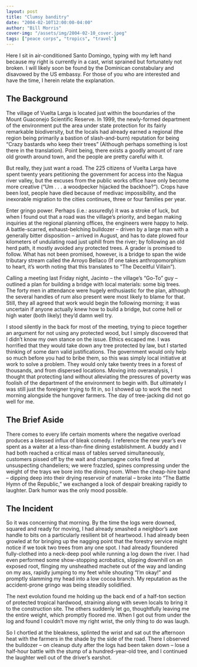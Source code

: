 ```yaml
---
layout: post
title: "Clumsy banditry"
date: "2004-02-10T12:00:00-04:00"
author: "Bill Morris"
cover-img: "/assets/img/2004-02-10_cover.jpeg"
tags: ["peace corps", "tropics", "travel"]
---
```


Here I sit in air-conditioned Santo Domingo, typing with my left hand because my right is currently in a cast, wrist sprained but fortunately not broken. I will likely soon be found by the Dominican constabulary and disavowed by the US embassy. For those of you who are interested and have the time, I herein relate the explanation.

## The Background

The village of Vuelta Larga is located just within the boundaries of the Mount Guaconejo Scientific Reserve. In 1999, the newly-formed department of the environment put the area under state protection for its fairly remarkable biodiversity, but the locals had already earned a regional (the region being primarily a bastion of slash-and-burn) reputation for being “Crazy bastards who keep their trees” (Although perhaps something is lost there in the translation). Point being, there exists a goodly amount of rare old growth around town, and the people are pretty careful with it. 

But really, they just want a road. The 225 citizens of Vuelta Larga have spent twenty years petitioning the government for access into the Nagua river valley, but the excuses from the public works office have only become more creative (“Um . . . a woodpecker hijacked the backhoe?”). Crops have been lost, people have died because of medivac impossibility, and the inexorable migration to the cities continues, three or four families per year. 

Enter gringo power. Perhaps (i.e.: assuredly) it was a stroke of luck, but when I found out that a road was the village’s priority, and began making inquiries at the regional planning offices, the engineers were happy to help. A battle-scarred, exhaust-belching bulldozer – driven by a large man with a generally bitter disposition – arrived in August, and has to date plowed four kilometers of undulating road just uphill from the river; by following an old herd path, it mostly avoided any protected trees. A grader is promised to follow. What has not been promised, however, is a bridge to span the wide tributary stream called the Arroyo Bellaco (If one takes anthropomorphism to heart, it’s worth noting that this translates to “The Deceitful Villain”). 

Calling a meeting last Friday night, Jacinto – the village’s “Go-To” guy – outlined a plan for building a bridge with local materials: some big trees. The forty men in attendance were hugely enthusiastic for the plan, although the several handles of rum also present were most likely to blame for that. Still, they all agreed that work would begin the following morning; it was uncertain if anyone actually knew how to build a bridge, but come hell or high water (both likely) they’d damn well try. 

I stood silently in the back for most of the meeting, trying to piece together an argument for not using any protected wood, but I simply discovered that I didn’t know my own stance on the issue. Ethics escaped me. I was horrified that they would take down any tree protected by law, but I started thinking of some darn valid justifications. The government would only help so much before you had to bribe them, so this was simply local initiative at work to solve a problem. They would only take twenty trees in a forest of thousands, and from dispersed locations. Moving into overanalysis, I thought that protecting land without alleviating the pressures of poverty was foolish of the department of the environment to begin with. But ultimately I was still just the foreigner trying to fit in, so I showed up to work the next morning alongside the hungover farmers.
The day of tree-jacking did not go well for me.

## The Brief Aside

There comes to every life certain moments where the negative overload produces a blessed influx of bleak comedy. I reference the new year’s eve spent as a waiter at a less-than-fine dining establishment. A buddy and I had both reached a critical mass of tables served simultaneously, customers pissed off by the wait and champagne corks fired at unsuspecting chandeliers; we were frazzled, spines compressing under the weight of the trays we bore into the dining room. When the cheap-hire band – dipping deep into their drying reservoir of material – broke into “The Battle Hymn of the Republic,” we exchanged a look of despair breaking rapidly to laughter. Dark humor was the only mood possible.

## The Incident

So it was concerning that morning. By the time the logs were downed, squared and ready for moving, I had already smashed a neighbor’s axe handle to bits on a particularly resilient bit of heartwood. I had already been growled at for bringing up the nagging point that the forestry service might notice if we took two trees from any one spot. I had already floundered fully-clothed into a neck-deep pool while running a log down the river. I had even performed some show-stopping acrobatics, slipping downhill on an exposed root, flinging my unsheathed machete out of the way and landing on my ass, rapidly jumping to my feet while shouting “I’m okay!” and promptly slamming my head into a low cocoa branch. My reputation as the accident-prone gringo was being steadily solidified. 

The next evolution found me holding up the back end of a half-ton section of protected tropical hardwood, straining along with seven locals to bring it to the construction site. The others suddenly let go, thoughtfully leaving me the entire weight, which promptly floored me. When I got out from under the log and found I couldn’t move my right wrist, the only thing to do was laugh.

So I chortled at the bleakness, splinted the wrist and sat out the afternoon heat with the farmers in the shade by the side of the road. There I observed the bulldozer – on cleanup duty after the logs had been taken down – lose a half-hour battle with the stump of a hundred-year-old tree, and I continued the laughter well out of the driver’s earshot.

